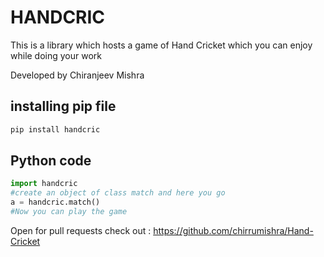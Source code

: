 # HANDCRIC

This is a library which hosts a game of Hand Cricket which you can
enjoy while doing your work

Developed by Chiranjeev Mishra

## installing pip file

```bash
pip install handcric
```

## Python code 

```python
import handcric
#create an object of class match and here you go
a = handcric.match()
#Now you can play the game
```

Open for pull requests 
check out : https://github.com/chirrumishra/Hand-Cricket
